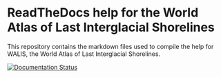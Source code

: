 # ReadTheDocs help for the World Atlas of Last Interglacial Shorelines
This repository contains the markdown files used to compile the help for WALIS, the World Atlas of Last Interglacial Shorelines.

[![Documentation Status](https://readthedocs.org/projects/walis-help/badge/?version=latest)](https://walis-help.readthedocs.io/en/latest/?badge=latest)
